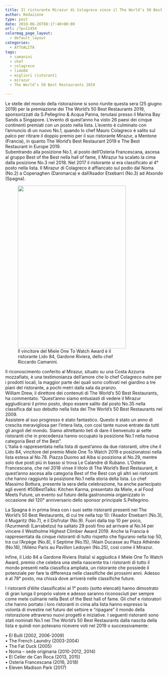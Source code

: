 ```yaml
---
title: Il ristorante Mirazur di Colagreco vince il The World’s 50 Best Restaurants 2019
author: Redazione
type: post
date: 2019-06-26T08:17:40+00:00
url: /?p=11454
colormag_page_layout:
  - default_layout
categories:
  - ATTUALITÀ
tags:
  - camanini
  - chef
  - colagreco
  - lido84
  - migliori ristoranti
  - mirazur
  - The World’s 50 Best Restaurants 2019

---
```

Le stelle del mondo della ristorazione si sono riunite questa sera (25 giugno 2019) per la premiazione dei The World’s 50 Best Restaurants 2019, sponsorizzati da S.Pellegrino & Acqua Panna, tenutasi presso il Marina Bay Sands a Singapore. L&#8217;evento di quest&#8217;anno ha visto 26 paesi dei cinque continenti premiati con un posto nella lista. L&#8217;evento è culminato con l&#8217;annuncio di un nuovo No.1, quando lo chef Mauro Colagreco è salito sul palco per ritirare il doppio premio per il suo ristorante Mirazur, a Mentone (Francia), in quanto The World’s Best Restaurant 2019 e The Best Restaurant in Europe 2019.  
Subentrando alla posizione No.1, al posto dell&#8217;Osteria Francescana, ascesa al gruppo Best of the Best nella hall of fame, il Mirazur ha scalato la cima dalla posizione No.3 nel 2018. Nel 2017 il ristorante si era classificato al 4° posto nella lista. Il Mirazur di Colagreco è affiancato sul podio dal Noma (No.2) a Copenaghen (Danimarca) e dall&#8217;Asador Etxebarri (No.3) ad Atxondo (Spagna).

<figure id="attachment_11456" aria-describedby="caption-attachment-11456" style="width: 345px" class="wp-caption alignleft"><img decoding="async" loading="lazy" class="wp-image-11456 " src="https://progressonline.it/wp-content/uploads/2019/06/Giancarlo-e-Riccardo-Camanini--682x1024.jpg" alt="" width="345" height="517" /><figcaption id="caption-attachment-11456" class="wp-caption-text">Il vincitore del Miele One To Watch Award è il ristorante Lido 84, Gardone Riviera, dello chef Riccardo Camanini.</figcaption></figure>

Il riconoscimento conferito al Mirazur, situato su una Costa Azzurra mozzafiato, è una testimonianza dell&#8217;amore che lo chef Colagreco nutre per i prodotti locali, la maggior parte dei quali sono coltivati nel giardino a tre piani del ristorante, a pochi metri dalla sala da pranzo.  
William Drew, il direttore dei contenuti di The World’s 50 Best Restaurants, ha commentato: &#8220;Quest&#8217;anno siamo entusiasti di vedere il Mirazur aggiudicarsi il primo posto, dopo essere salito dal posto No.35 nella classifica dal suo debutto nella lista dei The World’s 50 Best Restaurants nel 2009.  
Assistere al suo progresso è stato fantastico. Questo è stato un anno di crescita meravigliosa per l&#8217;intera lista, con così tante nuove entrate da tutti gli angoli del mondo. Siamo altrettanto lieti di dare il benvenuto ai sette ristoranti che in precedenza hanno occupato la posizione No.1 nella nuova categoria Best of the Best&#8221;.  
L’Italia è rappresentata nella lista di quest’anno da due ristoranti, oltre che il Lido 84, vincitore del premio Miele One To Watch 2019 e posizionatosi nella lista estesa al No.78. Piazza Duomo ad Alba si posiziona al No.29, mentre solo due posti più in basso si trova Le Calandre di Rubano. L’Osteria Francescana, che nel 2018 vinse il titolo di The World’s Best Restaurant, è quest’anno ascesa alla categoria Best of the Best con gli altri sei ristoranti che hanno raggiunto la posizione No.1 nella storia della lista. Lo chef Massimo Bottura, presente la sera della celebrazione, ha anche partecipato agli eventi #50BestTalks: Kitchen Karma, presentato da Miele, e al Food Meets Future, un evento sul futuro della gastronomia organizzato in occasione del 120° anniversario dello sponsor principale S.Pellegrino.

La Spagna è in prima linea con i suoi sette ristoranti presenti nei The World’s 50 Best Restaurants, di cui tre nella top 10: l&#8217;Asador Etxebarri (No.3), il Mugaritz (No.7), e il Disfrutar (No.9). Fuori dalla top 10 per poco, l&#8217;Azurmendi (Larrabetzu) ha saltato 29 posti fino ad arrivare al No.14 per vincere il Westholme Highest Climber Award 2019. Anche la Francia è rappresentata da cinque ristoranti di tutto rispetto che figurano nella top 50, tra cui l&#8217;Arpège (No.8), il Septime (No.15), l&#8217;Alain Ducasse au Plaza Athénée (No.16), l&#8217;Alléno Paris au Pavillon Ledoyen (No.25), così come il Mirazur.

Infine, il Lido 84 a Gardone Riviera (Italia) si aggiudica il Miele One To Watch Award, premio che celebra una stella nascente tra i ristoranti di tutto il mondo presenti nella classifica ampliata, un ristorante che possiede il potenziale per fare la differenza nelle classifiche dei prossimi anni. Adesso è al 78° posto, ma chissà dove arriverà nelle classifiche future.

I ristoranti d&#8217;élite classificatisi al 1° posto (sotto elencati) hanno dimostrato di gran lunga il proprio valore e adesso saranno riconosciuti per sempre come mete culinarie nella Best of the Best hall of fame. Gli chef e ristoratori che hanno portato i loro ristoranti in cima alla lista hanno espresso la volontà di investire nel futuro del settore e &#8220;ripagare&#8221; il mondo della ristorazione attraverso nuovi progetti e iniziative. I seguenti ristoranti sono stati nominati No.1 nei The World’s 50 Best Restaurants dalla nascita della lista e quindi non potevano ricevere voti nel 2019 o successivamente:

• El Bulli (2002, 2006-2009)  
• The French Laundry (2003-2004)  
• The Fat Duck (2005)  
• Noma – sede originaria (2010-2012, 2014)  
• El Celler de Can Roca (2013, 2015)  
• Osteria Francescana (2016, 2018)  
• Eleven Madison Park (2017)